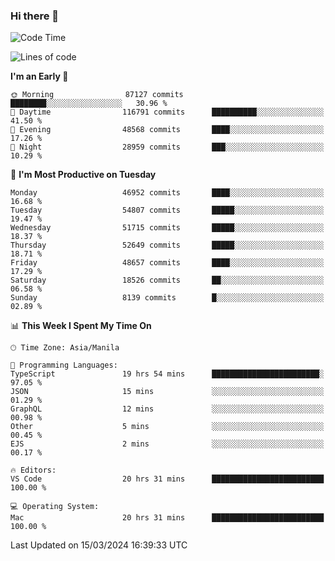 ### Hi there 👋

<!--START_SECTION:waka-->
![Code Time](http://img.shields.io/badge/Code%20Time-4%2C960%20hrs%205%20mins-blue)

![Lines of code](https://img.shields.io/badge/From%20Hello%20World%20I%27ve%20Written-120.0%20million%20lines%20of%20code-blue)

**I'm an Early 🐤** 

```text
🌞 Morning                87127 commits       ████████░░░░░░░░░░░░░░░░░   30.96 % 
🌆 Daytime                116791 commits      ██████████░░░░░░░░░░░░░░░   41.50 % 
🌃 Evening                48568 commits       ████░░░░░░░░░░░░░░░░░░░░░   17.26 % 
🌙 Night                  28959 commits       ███░░░░░░░░░░░░░░░░░░░░░░   10.29 % 
```
📅 **I'm Most Productive on Tuesday** 

```text
Monday                   46952 commits       ████░░░░░░░░░░░░░░░░░░░░░   16.68 % 
Tuesday                  54807 commits       █████░░░░░░░░░░░░░░░░░░░░   19.47 % 
Wednesday                51715 commits       █████░░░░░░░░░░░░░░░░░░░░   18.37 % 
Thursday                 52649 commits       █████░░░░░░░░░░░░░░░░░░░░   18.71 % 
Friday                   48657 commits       ████░░░░░░░░░░░░░░░░░░░░░   17.29 % 
Saturday                 18526 commits       ██░░░░░░░░░░░░░░░░░░░░░░░   06.58 % 
Sunday                   8139 commits        █░░░░░░░░░░░░░░░░░░░░░░░░   02.89 % 
```


📊 **This Week I Spent My Time On** 

```text
🕑︎ Time Zone: Asia/Manila

💬 Programming Languages: 
TypeScript               19 hrs 54 mins      ████████████████████████░   97.05 % 
JSON                     15 mins             ░░░░░░░░░░░░░░░░░░░░░░░░░   01.29 % 
GraphQL                  12 mins             ░░░░░░░░░░░░░░░░░░░░░░░░░   00.98 % 
Other                    5 mins              ░░░░░░░░░░░░░░░░░░░░░░░░░   00.45 % 
EJS                      2 mins              ░░░░░░░░░░░░░░░░░░░░░░░░░   00.17 % 

🔥 Editors: 
VS Code                  20 hrs 31 mins      █████████████████████████   100.00 % 

💻 Operating System: 
Mac                      20 hrs 31 mins      █████████████████████████   100.00 % 
```


 Last Updated on 15/03/2024 16:39:33 UTC
<!--END_SECTION:waka-->


<!--
**rad182/rad182** is a ✨ _special_ ✨ repository because its `README.md` (this file) appears on your GitHub profile.

Here are some ideas to get you started:

- 🔭 I’m currently working on ...
- 🌱 I’m currently learning ...
- 👯 I’m looking to collaborate on ...
- 🤔 I’m looking for help with ...
- 💬 Ask me about ...
- 📫 How to reach me: ...
- 😄 Pronouns: ...
- ⚡ Fun fact: ...
-->
